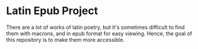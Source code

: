 # Latin Epub Project

There are a lot of works of latin poetry, but it's sometimes difficult to find them with macrons, and in epub format for easy viewing.
Hence, the goal of this repository is to make them more accessible.
